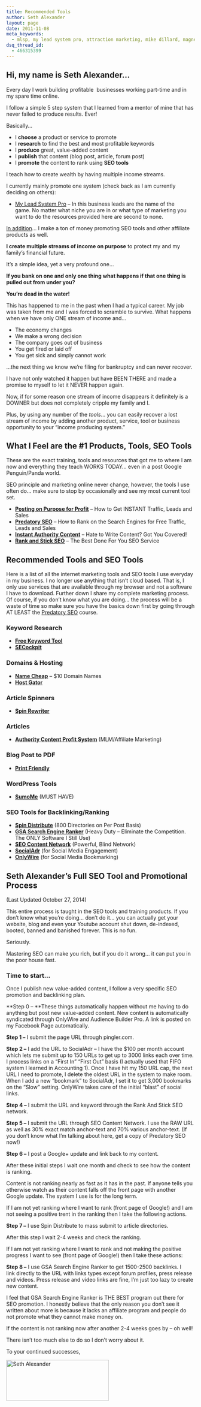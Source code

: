 ```yaml
---
title: Recommended Tools
author: Seth Alexander
layout: page
date: 2011-11-08
meta_keywords:
  - mlsp, my lead system pro, attraction marketing, mike dillard, magnetic sponsoring, free, viralhosts, viral hosts
dsq_thread_id:
  - 466315399
---
```

## Hi, my name is Seth Alexander&#8230;

Every day I work building profitable  businesses working part-time and in my spare time online.

I follow a simple 5 step system that I learned from a mentor of mine that has never failed to produce results. Ever!

Basically&#8230;

  * I **choose** a product or service to promote
  * I **research** to find the best and most profitable keywords
  * I **produce** great, value-added content
  * I **publish** that content (blog post, article, forum post)
  * I **promote** the content to rank using **SEO tools**

I teach how to create wealth by having multiple income streams.

I currently mainly promote one system (check back as I am currently deciding on others):

  * [My Lead System Pro][1] &#8211; In this business leads are the name of the game. No matter what niche you are in or what type of marketing you want to do the resources provided here are second to none.

<span style="text-decoration: underline;">In addition</span>… I make a ton of money promoting SEO tools and other affiliate products as well.

**I create multiple streams of income on purpose** to protect my and my family&#8217;s financial future.

It&#8217;s a simple idea, yet a very profound one&#8230;

**If you bank on one and only one thing what happens if that one thing is pulled out from under you?**
  
**You&#8217;re dead in the water!**

This has happened to me in the past when I had a typical career. My job was taken from me and I was forced to scramble to survive. What happens when we have only ONE stream of income and&#8230;

  * The economy changes
  * We make a wrong decision
  * The company goes out of business
  * You get fired or laid off
  * You get sick and simply cannot work

&#8230;the next thing we know we&#8217;re filing for bankruptcy and can never recover.

I have not only watched it happen but have BEEN THERE and made a promise to myself to let it NEVER happen again.

Now, if for some reason one stream of income disappears it definitely is a DOWNER but does not completely cripple my family and I.

Plus, by using any number of the _tools_… you can easily recover a lost stream of income by adding another product, service, tool or business opportunity to your &#8220;income producing system.&#8221;

## What I Feel are the #1 Products, Tools, SEO Tools

These are the exact training, tools and resources that got me to where I am now and everything they teach WORKS TODAY… even in a post Google Penguin/Panda world.

SEO principle and marketing online never change, however, the tools I use often do&#8230; make sure to stop by occasionally and see my most current tool set.

  * <a title="Posting on Purpose for Profit" href="http://sethaalexander.com/postingprofits" target="_blank" rel="dofollow"><strong>Posting on Purpose for Profit</strong></a> – How to Get INSTANT Traffic, Leads and Sales
  * <a title="Predatory SEO" href="http://sethaalexander.com/predatoryseo" target="_blank" rel="dofollow"><strong>Predatory SEO</strong></a> – How to Rank on the Search Engines for Free Traffic, Leads and Sales
  * <a title="Authority Content" href="http://sethaalexander.com/authoritycontent" target="_blank" rel="dofollow"><strong>Instant Authority Content</strong></a> – Hate to Write Content? Got You Covered!
  * <a title="Rank and Stick SEO" href="http://sethaalexander.com/rankandstick" target="_blank" rel="dofollow"><strong>Rank and Stick SEO</strong></a> – The Best Done For You SEO Service

## Recommended Tools and SEO Tools

Here is a list of all the internet marketing tools and SEO tools I use everyday in my business. I no longer use anything that isn&#8217;t cloud based. That is, I only use services that are available through my browser and not a software I have to download. Further down I share my complete marketing process. Of course, if you don’t know what you are doing… the process will be a waste of time so make sure you have the basics down first by going through AT LEAST the <a href="http://sethaalexander.com/predatoryseo" target="_blank">Predatory SEO</a> course.

### Keyword Research

  * **<a title="Word Tracker" href="http://wordtracker.com" target="_blank" rel="dofollow">Free Keyword Tool</a>**
  * <a title="SEO Cock Pit" href="http://sethaalexander.com/secockpit" target="_blank" rel="dofollow"><strong>SECockpit</strong></a>

### Domains & Hosting

  * <a title="Name Cheap Domains" href="http://sethaalexander.com/namecheap" target="_blank" rel="dofollow"><strong>Name Cheap</strong></a> – $10 Domain Names
  * <a href="http://sethaalexander.com/hostgator" target="_blank"><b>Host Gator</b></a>

### Article Spinners

  * **<a title="Spin Rewriter" href="http://sethaalexander.com/spinrewriter" target="_blank" rel="dofollow">Spin Rewriter</a>**

### Articles

  * <a title="Authority Content" href="http://sethaalexander.com/authoritycontent" target="_blank" rel="dofollow"><strong>Authority Content Profit System</strong></a> (MLM/Affiliate Marketing)

### Blog Post to PDF

  * [**Print Friendly**][2]

### WordPress Tools

  * **<a href="http://sumome.com/" target="_blank">SumoMe</a>** (MUST HAVE)

### SEO Tools for Backlinking/Ranking

  * <a title="Spin Distribute" href="http://sethaalexander.com/spindistribute" target="_blank" rel="dofollow"><strong>Spin Distribute</strong></a> (800 Directories on Per Post Basis)
  * <a href="http://search-engine-ranker.gsa-online.de/" target="_blank"><strong>GSA Search Engine Ranker</strong></a> (Heavy Duty – Eliminate the Competition. The ONLY Software I Still Use)
  * <a title="SEO Content Network" href="http://sethaalexander.com/seocontentnetwork" target="_blank" rel="dofollow"><strong>SEO Content Network</strong></a> (Powerful, Blind Network)
  * <a title="SocialAdr - SEO Tool" href="http://sethaalexander.com/socialadr" target="_blank" rel="dofollow"><strong>SocialAdr</strong></a> (for Social Media Engagement)
  * **<a href="http://sethaalexander.com/onlywire" target="_blank">OnlyWire</a>** (for Social Media Bookmarking)

## Seth Alexander’s Full SEO Tool and Promotional Process

(Last Updated October 27, 2014)

This entire process is taught in the SEO tools and training products. If you don’t know what you&#8217;re doing… don’t do it… you can actually get your website, blog and even your Youtube account shut down, de-indexed, booted, banned and banished forever. This is no fun.

Seriously.

Mastering SEO can make you rich, but if you do it wrong… it can put you in the poor house fast.

### Time to start…

Once I publish new value-added content, I follow a very specific SEO promotion and backlinking plan.

**Step 0 – **These things automatically happen without me having to do anything but post new value-added content. New content is automatically syndicated through OnlyWire and Audience Builder Pro. A link is posted on my Facebook Page automatically.

**Step 1 –** I submit the page URL through pingler.com.

**Step 2 –** I add the URL to SocialAdr – I have the $100 per month account which lets me submit up to 150 URLs to get up to 3000 links each over time. I process links on a &#8220;First In&#8221; &#8220;First Out&#8221; basis (I actually used that FIFO system I learned in Accounting 1). Once I have hit my 150 URL cap, the next URL I need to promote, I delete the oldest URL in the system to make room. When I add a new “bookmark” to SocialAdr, I set it to get 3,000 bookmarks on the &#8220;Slow&#8221; setting. OnlyWire takes care of the initial &#8220;blast&#8221; of social links.

**Step 4 –** I submit the URL and keyword through the Rank And Stick SEO network.

**Step 5 –** I submit the URL through SEO Content Network. I use the RAW URL as well as 30% exact match anchor-text and 70% various anchor-text. (If you don’t know what I’m talking about here, get a copy of Predatory SEO now!)

**Step 6 –** I post a Google+ update and link back to my content.

After these initial steps I wait one month and check to see how the content is ranking.

Content is not ranking nearly as fast as it has in the past. If anyone tells you otherwise watch as their content falls off the front page with another Google update. The system I use is for the long term.

If I am not yet ranking where I want to rank (front page of Google!) and I am not seeing a positive trent in the ranking then I take the following actions.

**Step 7 –** I use Spin Distribute to mass submit to article directories.

After this step I wait 2-4 weeks and check the ranking.

If I am not yet ranking where I want to rank and not making the positive progress I want to see (front page of Google!) then I take these actions:

**Step 8 –** I use GSA Search Engine Ranker to get 1500-2500 backlinks. I link directly to the URL with links types except forum profiles, press release and videos. Press release and video links are fine, I’m just too lazy to create new content.

I feel that GSA Search Engine Ranker is THE BEST program out there for SEO promotion. I honestly believe that the only reason you don&#8217;t see it written about more is because it lacks an affiliate program and people do not promote what they cannot make money on.

If the content is not ranking now after another 2-4 weeks goes by – oh well!

There isn’t too much else to do so I don’t worry about it.

To your continued successes,

<img class="alignnone wp-image-602 size-full" src="http://sethaalexander.com/wp-content/uploads/2012/09/signature.png" alt="Seth Alexander" width="274" height="109" />

 [1]: http://SevenFigureIncome.biz/?t=saa-recommended-tools
 [2]: http://www.printfriendly.com/